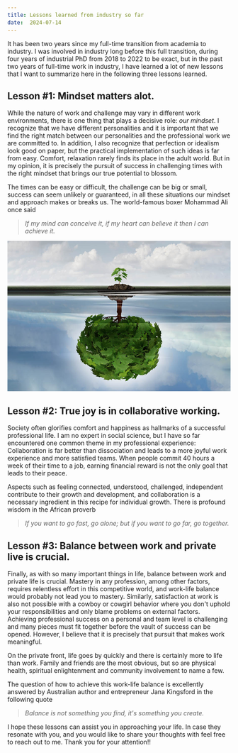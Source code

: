 ```yaml
---
title: Lessons learned from industry so far
date:  2024-07-14
---
```

It has been two years since my full-time transition from academia to industry. I was involved in industry long before this full transition, during four years of industrial PhD from 2018 to 2022 to be exact, but in the past two years of full-time work in industry, I have learned a lot of new lessons that I want to summarize here in the following three lessons learned.

## Lesson #1: Mindset matters alot.

While the nature of work and challenge may vary in different work environments, there is one thing that plays a decisive role: *our mindset*. I recognize that we have different personalities and it is important that we find the right match between our personalities and the professional work we are committed to. In addition, I also recognize that perfection or idealism look good on paper, but the practical implementation of such ideas is far from easy. Comfort, relaxation rarely finds its place in the adult world. But in my opinion, it is precisely the pursuit of success in challenging times with the right mindset that brings our true potential to blossom. 

The times can be easy or difficult, the challenge can be big or small, success can seem unlikely or guaranteed, in all these situations our mindset and approach makes or breaks us. The world-famous boxer Mohammad Ali once said

> *If my mind can conceive it, if my heart can believe it then I can achieve it.*  

![img](img/81.jpg)

## Lesson #2: True joy is in collaborative working.

Society often glorifies comfort and happiness as hallmarks of a successful professional life. I am no expert in social science, but I have so far encountered one common theme in my professional experience: Collaboration is far better than dissociation and leads to a more joyful work experience and more satisfied teams. When people commit 40 hours a week of their time to a job, earning financial reward is not the only goal that leads to their peace. 

Aspects such as feeling connected, understood, challenged, independent contribute to their growth and development, and collaboration is a necessary ingredient in this recipe for individual growth. There is profound wisdom in the African proverb

> *If you want to go fast, go alone; but if you want to go far, go together.*



## Lesson #3: Balance between work and private live is crucial.

Finally, as with so many important things in life, balance between work and private life is crucial. Mastery in any profession, among other factors, requires relentless effort in this competitive world, and work-life balance would probably not lead you to mastery. Similarly, satisfaction at work is also not possible with a cowboy or cowgirl behavior where you don't uphold your responsibilities and only blame problems on external factors. Achieving professional success on a personal and team level is challenging and many pieces must fit together before the vault of success can be opened. However, I believe that it is precisely that pursuit that makes work meaningful. 

On the private front, life goes by quickly and there is certainly more to life than work. Family and friends are the most obvious, but so are physical health, spiritual enlightenment and community involvement to name a few. 

The question of how to achieve this work-life balance is excellently answered by Australian author and entrepreneur Jana Kingsford in the following quote 

> *Balance is not something you find, it's something you create.*



I hope these lessons can assist you in approaching your life. In case they resonate with you, and you would like to share your thoughts with feel free to reach out to me. Thank you for your attention!!
